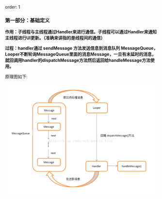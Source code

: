 
order: 1

### 第一部分：基础定义

**作用：子线程与主线程通过Handler来进行通信。子线程可以通过Handler来通知主线程进行UI更新。（准确来讲指的是线程间的通信）**

**过程：handler通过 sendMessage 方法发送信息到消息队列 MessageQueue，Looper不断轮询MessageQueue里面的消息Message，一旦有未延时的消息，就回调用handler的dispatchMessage方法然后返回给handleMessage方法使用。**

原理图如下:

![](\images\handler原理图.png)









